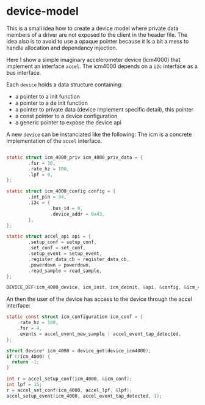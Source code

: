 # device-model

This is a small idea how to create a device model where private data members
of a driver are not exposed to the client in the header file. The idea also
is to avoid to use a opaque pointer because it is a bit a mess to handle 
allocation and dependancy injection.

Here I show a simple imaginary accelerometer device (icm4000) that implement
an interface `accel`. The icm4000 depends on a `i2c` interface as a bus 
interface.

Each `device` holds a data structure containing: 
* a pointer to a init function
* a pointer to a de init function
* a pointer to private data (device implement specific detail), this pointer 
* a const pointer to a device configuration
* a generic pointer to expose the device api

A new `device` can be instanciated like the following: The icm is a concrete
implementation of the `accel` interface.
```c

static struct icm_4000_priv icm_4000_priv_data = {
        .fsr = 16,
        .rate_hz = 100,
        .lpf = 0,
};

static struct icm_4000_config config = {
        .int_pin = 34,
        .i2c = {
                .bus_id = 0,
                .device_addr = 0x43,
        },
};

static struct accel_api api = {
        .setup_conf = setup_conf,
        .set_conf = set_conf,
        .setup_event = setup_event,
        .register_data_cb = register_data_cb,
        .powerdown = powerdown,
        .read_sample = read_sample,
};

DEVICE_DEF(icm_4000_device, icm_init, icm_deinit, &api, &config, &icm_4000_priv_data);
```

An then the user of the device has access to the device through the accel interface:
```c
static const struct icm_configuration icm_conf = {
    .rate_hz = 100,
    .fsr = 4,
    .events = accel_event_new_sample | accel_event_tap_detected,
};

struct device* icm_4000 = device_get(device_icm4000);
if (!icm_4000) {
  return -1;
}

int r = accel_setup_conf(icm_4000, &icm_conf);
int lpf = 15;
r = accel_set_conf(icm_4000, accel_lpf, &lpf);
accel_setup_event(icm_4000, accel_event_tap_detected, 1);
```
